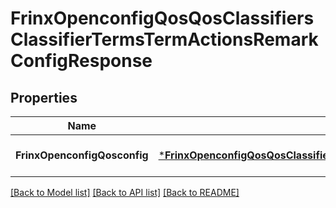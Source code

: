 # FrinxOpenconfigQosQosClassifiersClassifierTermsTermActionsRemarkConfigResponse

## Properties
Name | Type | Description | Notes
------------ | ------------- | ------------- | -------------
**FrinxOpenconfigQosconfig** | [***FrinxOpenconfigQosQosClassifiersClassifierTermsTermActionsRemarkConfig**](frinx.openconfig.qos.qos.classifiers.classifier.terms.term.actions.remark.Config.md) |  | [optional] [default to null]

[[Back to Model list]](../README.md#documentation-for-models) [[Back to API list]](../README.md#documentation-for-api-endpoints) [[Back to README]](../README.md)


